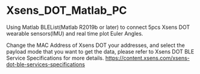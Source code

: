 # Xsens_DOT_Matlab_PC
Using Matlab BLEList(Matlab R2019b or later) to connect 5pcs Xsens DOT wearable sensors(IMU) and real time plot Euler Angles.

Change the MAC Address of Xsens DOT your addresses, and select the payload mode that you want to get the data, please refer to Xsens DOT BLE Service Specifications for more details.
https://content.xsens.com/xsens-dot-ble-services-specifications
